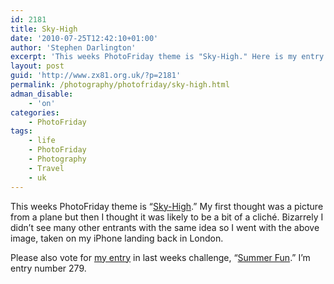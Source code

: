 ```yaml
---
id: 2181
title: Sky-High
date: '2010-07-25T12:42:10+01:00'
author: 'Stephen Darlington'
excerpt: 'This weeks PhotoFriday theme is "Sky-High." Here is my entry.'
layout: post
guid: 'http://www.zx81.org.uk/?p=2181'
permalink: /photography/photofriday/sky-high.html
adman_disable:
    - 'on'
categories:
    - PhotoFriday
tags:
    - life
    - PhotoFriday
    - Photography
    - Travel
    - uk
---
```


This weeks PhotoFriday theme is “[Sky-High](http://www.photofriday.com/archives/challenge/001000.php).” My first thought was a picture from a plane but then I thought it was likely to be a bit of a cliché. Bizarrely I didn’t see many other entrants with the same idea so I went with the above image, taken on my iPhone landing back in London.

Please also vote for [my entry](http://www.zx81.org.uk/photography/photofriday/summer-fun.html) in last weeks challenge, “[Summer Fun](http://www.photofriday.com/linkviewer.php?id=997).” I’m entry number 279.